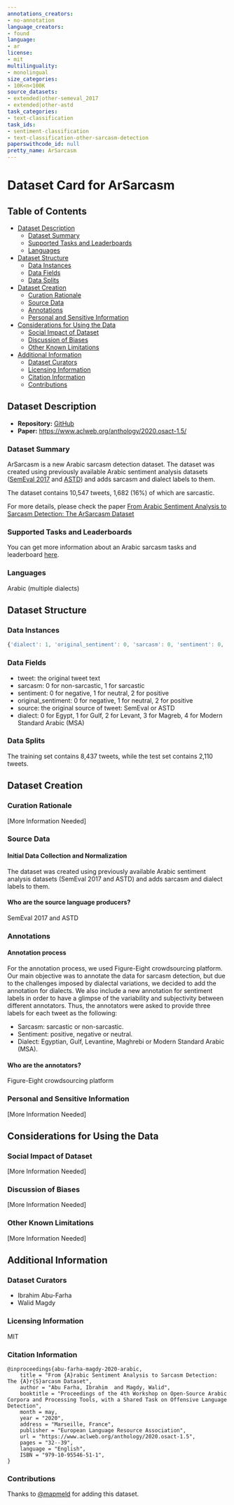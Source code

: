```yaml
---
annotations_creators:
- no-annotation
language_creators:
- found
language:
- ar
license:
- mit
multilinguality:
- monolingual
size_categories:
- 10K<n<100K
source_datasets:
- extended|other-semeval_2017
- extended|other-astd
task_categories:
- text-classification
task_ids:
- sentiment-classification
- text-classification-other-sarcasm-detection
paperswithcode_id: null
pretty_name: ArSarcasm
---
```


# Dataset Card for ArSarcasm

## Table of Contents
- [Dataset Description](#dataset-description)
  - [Dataset Summary](#dataset-summary)
  - [Supported Tasks and Leaderboards](#supported-tasks-and-leaderboards)
  - [Languages](#languages)
- [Dataset Structure](#dataset-structure)
  - [Data Instances](#data-instances)
  - [Data Fields](#data-fields)
  - [Data Splits](#data-splits)
- [Dataset Creation](#dataset-creation)
  - [Curation Rationale](#curation-rationale)
  - [Source Data](#source-data)
  - [Annotations](#annotations)
  - [Personal and Sensitive Information](#personal-and-sensitive-information)
- [Considerations for Using the Data](#considerations-for-using-the-data)
  - [Social Impact of Dataset](#social-impact-of-dataset)
  - [Discussion of Biases](#discussion-of-biases)
  - [Other Known Limitations](#other-known-limitations)
- [Additional Information](#additional-information)
  - [Dataset Curators](#dataset-curators)
  - [Licensing Information](#licensing-information)
  - [Citation Information](#citation-information)
  - [Contributions](#contributions)

## Dataset Description

- **Repository:** [GitHub](https://github.com/iabufarha/ArSarcasm)
- **Paper:** https://www.aclweb.org/anthology/2020.osact-1.5/

### Dataset Summary

ArSarcasm is a new Arabic sarcasm detection dataset.
The dataset was created using previously available Arabic sentiment analysis
datasets ([SemEval 2017](https://www.aclweb.org/anthology/S17-2088.pdf)
and [ASTD](https://www.aclweb.org/anthology/D15-1299.pdf)) and adds sarcasm and
dialect labels to them.

The dataset contains 10,547 tweets, 1,682 (16%) of which are sarcastic.

For more details, please check the paper
[From Arabic Sentiment Analysis to Sarcasm Detection: The ArSarcasm Dataset](https://www.aclweb.org/anthology/2020.osact-1.5/)

### Supported Tasks and Leaderboards

You can get more information about an Arabic sarcasm tasks and leaderboard
[here](https://sites.google.com/view/ar-sarcasm-sentiment-detection/).

### Languages

Arabic (multiple dialects)

## Dataset Structure

### Data Instances

```javascript
{'dialect': 1, 'original_sentiment': 0, 'sarcasm': 0, 'sentiment': 0, 'source': 'semeval', 'tweet': 'نصيحه ما عمرك اتنزل لعبة سوبر ماريو مش زي ما كنّا متوقعين الله يرحم ايامات السيقا والفاميلي #SuperMarioRun'}
```

### Data Fields

- tweet: the original tweet text
- sarcasm: 0 for non-sarcastic, 1 for sarcastic
- sentiment: 0 for negative, 1 for neutral, 2 for positive
- original_sentiment: 0 for negative, 1 for neutral, 2 for positive
- source: the original source of tweet: SemEval or ASTD
- dialect: 0 for Egypt, 1 for Gulf, 2 for Levant, 3 for Magreb, 4 for Modern Standard Arabic (MSA)

### Data Splits

The training set contains 8,437 tweets, while the test set contains 2,110 tweets.

## Dataset Creation

### Curation Rationale

[More Information Needed]

### Source Data

#### Initial Data Collection and Normalization

The dataset was created using previously available Arabic sentiment analysis datasets (SemEval 2017 and ASTD) and adds sarcasm and dialect labels to them.

#### Who are the source language producers?

SemEval 2017 and ASTD

### Annotations

#### Annotation process

For the annotation process, we used Figure-Eight
crowdsourcing platform. Our main objective was to annotate the
data for sarcasm detection, but due to the challenges imposed by dialectal variations, we decided to add the annotation for dialects. We also include a new annotation for
sentiment labels in order to have a glimpse of the variability and subjectivity between different annotators. Thus, the
annotators were asked to provide three labels for each tweet
as the following:

- Sarcasm: sarcastic or non-sarcastic.
- Sentiment: positive, negative or neutral.
- Dialect: Egyptian, Gulf, Levantine, Maghrebi or Modern Standard Arabic (MSA).

#### Who are the annotators?

Figure-Eight crowdsourcing platform

### Personal and Sensitive Information

[More Information Needed]

## Considerations for Using the Data

### Social Impact of Dataset

[More Information Needed]

### Discussion of Biases

[More Information Needed]

### Other Known Limitations

[More Information Needed]

## Additional Information

### Dataset Curators

- Ibrahim Abu-Farha
- Walid Magdy

### Licensing Information

MIT

### Citation Information

```
@inproceedings{abu-farha-magdy-2020-arabic,
    title = "From {A}rabic Sentiment Analysis to Sarcasm Detection: The {A}r{S}arcasm Dataset",
    author = "Abu Farha, Ibrahim  and Magdy, Walid",
    booktitle = "Proceedings of the 4th Workshop on Open-Source Arabic Corpora and Processing Tools, with a Shared Task on Offensive Language Detection",
    month = may,
    year = "2020",
    address = "Marseille, France",
    publisher = "European Language Resource Association",
    url = "https://www.aclweb.org/anthology/2020.osact-1.5",
    pages = "32--39",
    language = "English",
    ISBN = "979-10-95546-51-1",
}
```

### Contributions

Thanks to [@mapmeld](https://github.com/mapmeld) for adding this dataset.

